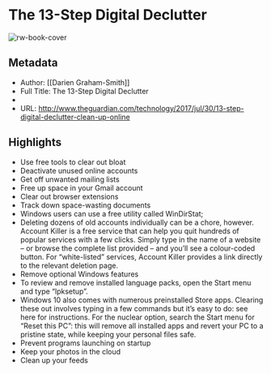 # The 13-Step Digital Declutter

![rw-book-cover](https://readwise-assets.s3.amazonaws.com/static/images/article2.74d541386bbf.png)

## Metadata
- Author: [[Darien Graham-Smith]]
- Full Title: The 13-Step Digital Declutter
- 
- URL: http://www.theguardian.com/technology/2017/jul/30/13-step-digital-declutter-clean-up-online

## Highlights
- Use free tools to clear out bloat
- Deactivate unused online accounts
- Get off unwanted mailing lists
- Free up space in your Gmail account
- Clear out browser extensions
- Track down space-wasting documents
- Windows users can use a free utility called WinDirStat;
- Deleting dozens of old accounts individually can be a chore, however. Account Killer is a free service that can help you quit hundreds of popular services with a few clicks. Simply type in the name of a website – or browse the complete list provided – and you’ll see a colour-coded button. For “white-listed” services, Account Killer provides a link directly to the relevant deletion page.
- Remove optional Windows features
- To review and remove installed language packs, open the Start menu and type “lpksetup”.
- Windows 10 also comes with numerous preinstalled Store apps. Clearing these out involves typing in a few commands but it’s easy to do: see here for instructions. For the nuclear option, search the Start menu for “Reset this PC”: this will remove all installed apps and revert your PC to a pristine state, while keeping your personal files safe.
- Prevent programs launching on startup
- Keep your photos in the cloud
- Clean up your feeds
